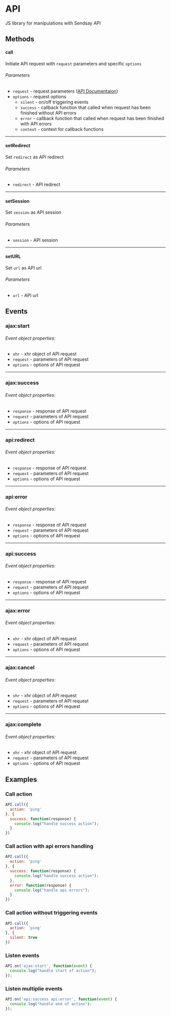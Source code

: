 # API

JS library for manipulations with Sendsay API


## Methods

#### call
Initiate API request with `request` parameters and specific `options`
###### Parameters
* `request` - request parameters ([API Documentaion](https://sendsay.ru/api/api.html))
* `options` - request options 
  * `silent` - on/off triggering events
  * `success` - callback function that called when request has been finished without API errors
  * `error` -  callback function that called when request has been finished with API errors
  * `context` - context for callback functions

----
#### setRedirect
Set `redirect` as API redirect
###### Parameters
* `redirect` - API redirect

----
#### setSession
Set `session` as API session
###### Parameters
* `session` - API session

----
#### setURL
Set `url` as API url
###### Parameters
* `url` - API url

## Events
### ajax:start
###### Event object properties:
* `xhr` - xhr object of API request
* `request` - parameters of API request
* `options` - options of API request

----
### ajax:success
###### Event object properties:
* `response` - response of API request
* `request` - parameters of API request
* `options` - options of API request

----
### api:redirect
###### Event object properties:
* `response` - response of API request
* `request` - parameters of API request
* `options` - options of API request

----
### api:error
###### Event object properties:
* `response` - response of API request
* `request` - parameters of API request
* `options` - options of API request

----
### api:success
###### Event object properties:
* `response` - response of API request
* `request` - parameters of API request
* `options` - options of API request

----
### ajax:error
###### Event object properties:
* `xhr` - xhr object of API request
* `request` - parameters of API request
* `options` - options of API request

----
### ajax:cancel
###### Event object properties:
* `xhr` - xhr object of API request
* `request` - parameters of API request
* `options` - options of API request

----
### ajax:complete
###### Event object properties:
* `xhr` - xhr object of API request
* `request` - parameters of API request
* `options` - options of API request

## Examples

### Call action

```js
API.call({
  action: 'ping'  
}, {
  success: function(response) {
    console.log("handle success action");
  }
})
```

### Call action with api errors handling

```js
API.call({
  action: 'ping'  
}, {
  success: function(response) {
    console.log("handle success action");
  },
  error: function(response) {
    console.log("handle api errors");
  }
})
```

### Call action without triggering events

```js
API.call({
  action: 'ping'  
}, {
  silent: true
})
```

### Listen events

```js
API.on('ajax:start', function(event) {
  console.log("handle start of action");
});
```

### Listen multiplie events

```js
API.on('api:success api:error', function(event) {
  console.log("handle end of action");
});
```